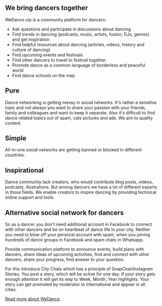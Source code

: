 ## We bring dancers together

WeDance.vip is a community platform for dancers:

- Ask questions and participate in discussions about dancing
- Find trends in dancing (podcasts, music, artists, fusion, DJs, genres) and get inspiration
- Find helpful resources about dancing (articles, videos, history and culture of dancing)
- Find upcoming events and festivals
- Find other dancers to travel to festival together
- Promote dance as a common language of borderless and peaceful world
- Find dance schools on the map

## Pure

Dance networking is getting messy in social networks. It's rather a sensitive topic and not always you want to share your passion with your friends, family and colleagues and want to keep it separate. Also it's difficult to find dance related topics out of spam, cats pictures and ads. We aim to quality content.

## Simple

All-in-one social networks are getting banned or blocked in different countries.

## Inspirational

Dance community lack creators, who would contribute blog posts, videos, podcasts, illustrations. But among dancers we have a lot of different experts in those fields. We enable creators to inspire dancing by providing technical online support and tools.

## Alternative social network for dancers

So as a dancer you don't need additional account in Facebook to connect with other dancers and be on heartbeat of dance life in your city. Neither you need to blow off your personal account with spam, when you joining hundreds of dance groups in Facebook and spam chats in Whatsapp.

Provide communication platform to announce events, build plans with dancers, share ideas of upcoming activities, find and connect with other dancers, share your progress, find answer to your question.

For this introduce City Chats which has a principle of SnapChat/Instagram Stories. You post a story, which will be active for one day. If your story gets enough attention it will get its way to Week, Month, Year highlights. Your story can get promoted by moderator to International and appear in all cities.

[Read more about WeDance](/about).
